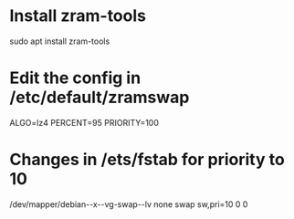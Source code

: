# Install zram-tools 
sudo apt install zram-tools

# Edit the config in /etc/default/zramswap
ALGO=lz4
PERCENT=95
PRIORITY=100

# Changes in /ets/fstab for priority to 10
/dev/mapper/debian--x--vg-swap--lv none            swap    sw,pri=10              0       0